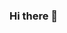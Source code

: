 ### Hi there 👋

<!--
**YamCham0/YamCham0** is a ✨ _special_ ✨ repository because its `README.md` (this file) appears on your GitHub profile.
![link](https://user-images.githubusercontent.com/86420212/146828531-05a3aa06-8bb6-4f0b-8498-a0bc8157c9a4.png)

Here are some ideas to get you started:

- 🔭 I’m currently working on ...
- 🌱 I’m currently learning ...
- 👯 I’m looking to collaborate on ...
- 🤔 I’m looking for help with ...
- 💬 Ask me about ...
- 📫 How to reach me: ...
- 😄 Pronouns: ...
- ⚡ Fun fact: ...
-->
